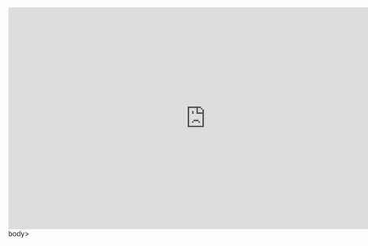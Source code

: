 <!DOCTYPE html>
<html lang="en">
<head>
  <meta charset="UTF-8">
  <meta name="viewport" content="width=device-width, initial-scale=1.0">
  
</head>
<body>
<iframe style="border: 1px solid rgba(0, 0, 0, 0.1);" width="800" height="450" src="https://www.figma.com/embed?embed_host=share&url=https%3A%2F%2Fwww.figma.com%2Fproto%2FKFpuVDARgSbzm6ptPq8zkf%2FBanner-Github%3Ftype%3Ddesign%26node-id%3D1-2%26t%3DvFCtNEXrAPR40r9k-1%26scaling%3Dscale-down%26page-id%3D0%253A1%26mode%3Ddesign" allowfullscreen></iframe>
</body>body>
